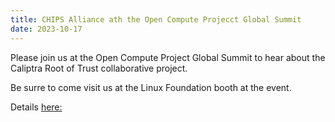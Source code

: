 ```yaml
---
title: CHIPS Alliance ath the Open Compute Projecct Global Summit
date: 2023-10-17
---
```


Please join us at the Open Compute Project Global Summit to hear about the Caliptra Root of Trust collaborative project. 

Be surre to come visit us at the Linux Foundation booth at the event. 

Details [here: ](https://www.opencompute.org/summit/global-summit) 

